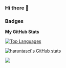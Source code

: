 ### Hi there 👋


### Badges

<b>My GitHub Stats</b>

<a href="https://github.com/haruntasci" align="left"><img src="https://github-readme-stats.vercel.app/api/top-langs/?username=haruntasci&langs_count=10&title_color=0891b2&text_color=ffffff&icon_color=0891b2&bg_color=1c1917&hide_border=true&locale=en&custom_title=Top%20%Languages" alt="Top Languages" /></a>

<a href="http://www.github.com/haruntasci"><img src="https://github-readme-stats.vercel.app/api?username=haruntasci&show_icons=true&hide=&count_private=true&title_color=0891b2&text_color=ffffff&icon_color=0891b2&bg_color=1c1917&hide_border=true&show_icons=true" alt="haruntasci's GitHub stats" /></a>

<a href="http://www.github.com/haruntasci"><img src="https://github-readme-streak-stats.herokuapp.com/?user=haruntasci&stroke=ffffff&background=1c1917&ring=0891b2&fire=0891b2&currStreakNum=ffffff&currStreakLabel=0891b2&sideNums=ffffff&sideLabels=ffffff&dates=ffffff&hide_border=true" /></a>
